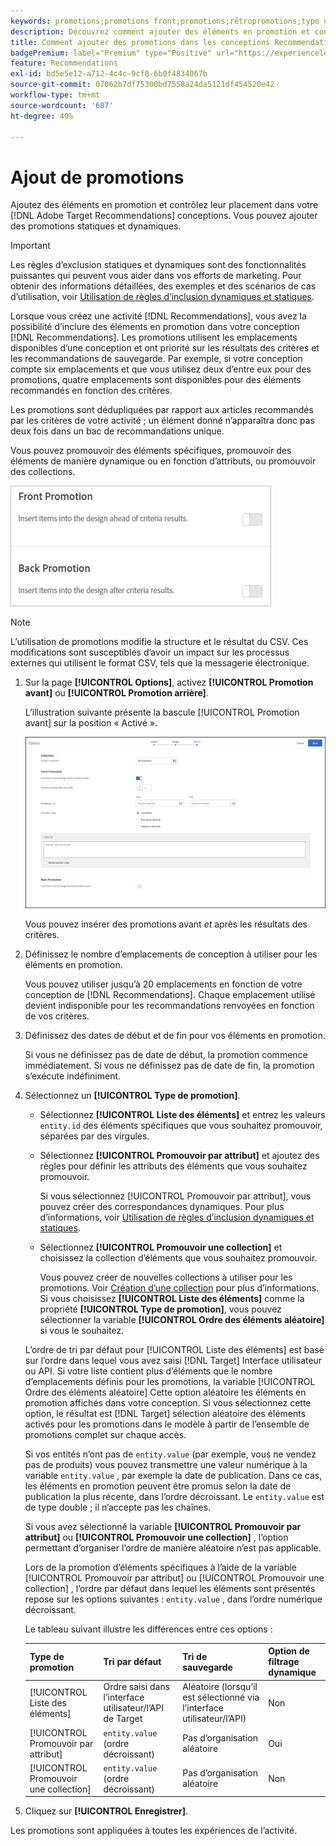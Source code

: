 ```yaml
---
keywords: promotions;promotions front;promotions;rétropromotions;type de promotions;liste d’éléments;promouvoir par attribut;promouvoir une collection
description: Découvrez comment ajouter des éléments en promotion et contrôler leur emplacement dans votre Adobe [!DNL Target] Conceptions Recommendations. Vous pouvez ajouter des promotions statiques et dynamiques.
title: Comment ajouter des promotions dans les conceptions Recommendations ?
badgePremium: label="Premium" type="Positive" url="https://experienceleague.adobe.com/docs/target/using/introduction/intro.html?lang=en#premium newtab=true" tooltip="See what's included in Target Premium."
feature: Recommendations
exl-id: bd5e5e12-a712-4c4c-9cf8-6b0f4834067b
source-git-commit: 07062b7df75300bd7558a24da5121df454520e42
workflow-type: tm+mt
source-wordcount: '687'
ht-degree: 49%

---
```


# Ajout de promotions

Ajoutez des éléments en promotion et contrôlez leur placement dans votre [!DNL Adobe Target Recommendations] conceptions. Vous pouvez ajouter des promotions statiques et dynamiques.

>[!IMPORTANT]
>
>Les règles d’exclusion statiques et dynamiques sont des fonctionnalités puissantes qui peuvent vous aider dans vos efforts de marketing. Pour obtenir des informations détaillées, des exemples et des scénarios de cas d’utilisation, voir [Utilisation de règles d’inclusion dynamiques et statiques](/help/main/c-recommendations/c-algorithms/use-dynamic-and-static-inclusion-rules.md#concept_4CB5C0FA705D4E449BD0B37B3D987F9F).

Lorsque vous créez une activité [!DNL Recommendations], vous avez la possibilité d’inclure des éléments en promotion dans votre conception [!DNL Recommendations]. Les promotions utilisent les emplacements disponibles d’une conception et ont priorité sur les résultats des critères et les recommandations de sauvegarde. Par exemple, si votre conception compte six emplacements et que vous utilisez deux d’entre eux pour des promotions, quatre emplacements sont disponibles pour des éléments recommandés en fonction des critères.

Les promotions sont dédupliquées par rapport aux articles recommandés par les critères de votre activité ; un élément donné n’apparaîtra donc pas deux fois dans un bac de recommandations unique.

Vous pouvez promouvoir des éléments spécifiques, promouvoir des éléments de manière dynamique ou en fonction d’attributs, ou promouvoir des collections.

![[!UICONTROL Promotion avant] et [!UICONTROL Promotion Précédente] options dans [!DNL Target] Interface utilisateur](assets/add_promotion_toggles.png)

>[!NOTE]
>
>L’utilisation de promotions modifie la structure et le résultat du CSV. Ces modifications sont susceptibles d’avoir un impact sur les processus externes qui utilisent le format CSV, tels que la messagerie électronique.

1. Sur la page **[!UICONTROL Options]**, activez **[!UICONTROL Promotion avant]** ou **[!UICONTROL Promotion arrière]**.

   L’illustration suivante présente la bascule [!UICONTROL Promotion avant] sur la position « Activé ».

   ![Options d’ajout de promotion avant](/help/main/c-recommendations/t-create-recs-activity/assets/add_promotion_front.png)

   Vous pouvez insérer des promotions avant *et* après les résultats des critères.

1. Définissez le nombre d’emplacements de conception à utiliser pour les éléments en promotion.

   Vous pouvez utiliser jusqu’à 20 emplacements en fonction de votre conception de [!DNL Recommendations]. Chaque emplacement utilisé devient indisponible pour les recommandations renvoyées en fonction de vos critères.

1. Définissez des dates de début et de fin pour vos éléments en promotion.

   Si vous ne définissez pas de date de début, la promotion commence immédiatement. Si vous ne définissez pas de date de fin, la promotion s’exécute indéfiniment.

1. Sélectionnez un **[!UICONTROL Type de promotion]**.

   * Sélectionnez **[!UICONTROL Liste des éléments]** et entrez les valeurs `entity.id` des éléments spécifiques que vous souhaitez promouvoir, séparées par des virgules.

   * Sélectionnez **[!UICONTROL Promouvoir par attribut]** et ajoutez des règles pour définir les attributs des éléments que vous souhaitez promouvoir.

      Si vous sélectionnez [!UICONTROL Promouvoir par attribut], vous pouvez créer des correspondances dynamiques. Pour plus d’informations, voir [Utilisation de règles d’inclusion dynamiques et statiques](/help/main/c-recommendations/c-algorithms/use-dynamic-and-static-inclusion-rules.md#concept_4CB5C0FA705D4E449BD0B37B3D987F9F).

   * Sélectionnez **[!UICONTROL Promouvoir une collection]** et choisissez la collection d’éléments que vous souhaitez promouvoir.

      Vous pouvez créer de nouvelles collections à utiliser pour les promotions. Voir [Création d’une collection](/help/main/c-recommendations/c-products/collections.md#task_1256DFF6842141FCAADD9E1428EF7F08) pour plus d’informations.
   Si vous choisissez **[!UICONTROL Liste des éléments]** comme la propriété **[!UICONTROL Type de promotion]**, vous pouvez sélectionner la variable **[!UICONTROL Ordre des éléments aléatoire]** si vous le souhaitez.

   L’ordre de tri par défaut pour [!UICONTROL Liste des éléments] est basé sur l’ordre dans lequel vous avez saisi [!DNL Target] Interface utilisateur ou API. Si votre liste contient plus d’éléments que le nombre d’emplacements définis pour les promotions, la variable [!UICONTROL Ordre des éléments aléatoire] Cette option aléatoire les éléments en promotion affichés dans votre conception. Si vous sélectionnez cette option, le résultat est [!DNL Target] sélection aléatoire des éléments activés pour les promotions dans le modèle à partir de l’ensemble de promotions complet sur chaque accès.

   Si vos entités n’ont pas de `entity.value` (par exemple, vous ne vendez pas de produits) vous pouvez transmettre une valeur numérique à la variable `entity.value` , par exemple la date de publication. Dans ce cas, les éléments en promotion peuvent être promus selon la date de publication la plus récente, dans l’ordre décroissant. Le `entity.value` est de type double ; il n’accepte pas les chaînes.

   Si vous avez sélectionné la variable **[!UICONTROL Promouvoir par attribut]** ou **[!UICONTROL Promouvoir une collection]** , l’option permettant d’organiser l’ordre de manière aléatoire n’est pas applicable.

   Lors de la promotion d’éléments spécifiques à l’aide de la variable [!UICONTROL Promouvoir par attribut] ou [!UICONTROL Promouvoir une collection] , l’ordre par défaut dans lequel les éléments sont présentés repose sur les options suivantes : `entity.value` , dans l’ordre numérique décroissant.

   Le tableau suivant illustre les différences entre ces options :

   | Type de promotion | Tri par défaut | Tri de sauvegarde | Option de filtrage dynamique |
   | --- | --- | --- | --- |
   | [!UICONTROL Liste des éléments] | Ordre saisi dans l’interface utilisateur/l’API de Target | Aléatoire (lorsqu’il est sélectionné via l’interface utilisateur/l’API) | Non |
   | [!UICONTROL Promouvoir par attribut] | `entity.value` (ordre décroissant) | Pas d’organisation aléatoire | Oui |
   | [!UICONTROL Promouvoir une collection] | `entity.value` (ordre décroissant) | Pas d’organisation aléatoire | Non |

1. Cliquez sur **[!UICONTROL Enregistrer]**.

Les promotions sont appliquées à toutes les expériences de l’activité.
